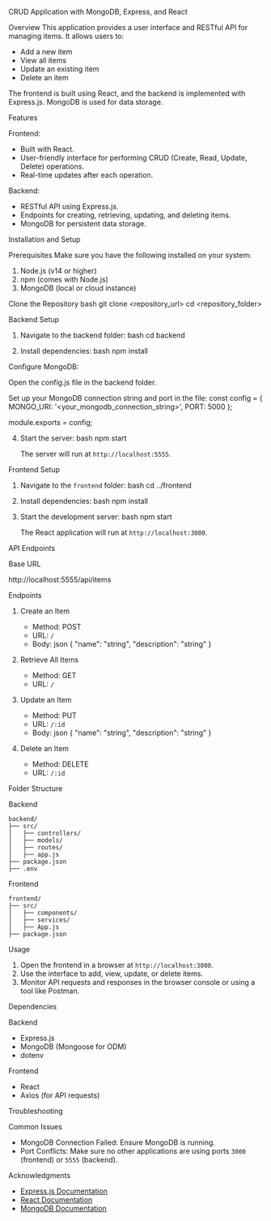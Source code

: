 CRUD Application with MongoDB, Express, and React

Overview
This application provides a user interface and RESTful API for managing items. It allows users to:
- Add a new item
- View all items
- Update an existing item
- Delete an item

The frontend is built using React, and the backend is implemented with Express.js. MongoDB is used for data storage.


Features

 Frontend:
- Built with React.
- User-friendly interface for performing CRUD (Create, Read, Update, Delete) operations.
- Real-time updates after each operation.

Backend:
- RESTful API using Express.js.
- Endpoints for creating, retrieving, updating, and deleting items.
- MongoDB for persistent data storage.



Installation and Setup

Prerequisites
Make sure you have the following installed on your system:
1. Node.js (v14 or higher)
2. npm (comes with Node.js)
3. MongoDB (local or cloud instance)

Clone the Repository
bash
git clone <repository_url>
cd <repository_folder>


Backend Setup
1. Navigate to the backend folder:
   bash
   cd backend
   
2. Install dependencies:
   bash
   npm install
   
Configure MongoDB:

Open the config.js file in the backend folder.

Set up your MongoDB connection string and port in the file:
const config = {
  MONGO_URI: '<your_mongodb_connection_string>',
  PORT: 5000
};

module.exports = config;
     
4. Start the server:
   bash
   npm start
   
   The server will run at `http://localhost:5555`.

Frontend Setup
1. Navigate to the `frontend` folder:
   bash
   cd ../frontend
   
2. Install dependencies:
   bash
   npm install
   
3. Start the development server:
   bash
   npm start
   
   The React application will run at `http://localhost:3000`.



API Endpoints

 Base URL

http://localhost:5555/api/items


Endpoints

1. Create an Item
   - Method: POST
   - URL: `/`
   - Body:
     json
     {
       "name": "string",
       "description": "string"
     }
     

2. Retrieve All Items
   - Method: GET
   - URL: `/`

3. Update an Item
   - Method: PUT
   - URL: `/:id`
   - Body:
     json
     {
       "name": "string",
       "description": "string"
     }
     

4. Delete an Item
   - Method: DELETE
   - URL: `/:id`



Folder Structure

 Backend
```
backend/
├── src/
│   ├── controllers/
│   ├── models/
│   ├── routes/
│   ├── app.js
├── package.json
├── .env
```

Frontend
```
frontend/
├── src/
│   ├── components/
│   ├── services/
│   ├── App.js
├── package.json
```



Usage
1. Open the frontend in a browser at `http://localhost:3000`.
2. Use the interface to add, view, update, or delete items.
3. Monitor API requests and responses in the browser console or using a tool like Postman.



Dependencies

Backend
- Express.js
- MongoDB (Mongoose for ODM)
- dotenv

Frontend
- React
- Axios (for API requests)



Troubleshooting

Common Issues
- MongoDB Connection Failed: Ensure MongoDB is running.
- Port Conflicts: Make sure no other applications are using ports `3000` (frontend) or `5555` (backend).




 Acknowledgments
- [Express.js Documentation](https://expressjs.com/)
- [React Documentation](https://reactjs.org/)
- [MongoDB Documentation](https://www.mongodb.com/docs/)

